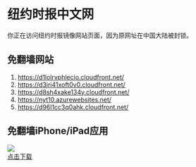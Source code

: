 <h1>纽约时报中文网</h1>
<p>你正在访问纽约时报镜像网站页面，因为原网址在中国大陆被封锁。</p>
<h2>免翻墙网站</h2>
<ol>
<li><a href="https://d1lolrvphlecio.cloudfront.net/" target="1">https://d1lolrvphlecio.cloudfront.net/</a></li>
<li><a href="https://d3jri41xoft0v0.cloudfront.net/" target="2">https://d3jri41xoft0v0.cloudfront.net/</a></li>
<li><a href="https://d8sh4xake134y.cloudfront.net/" target="3">https://d8sh4xake134y.cloudfront.net/</a></li>
<li><a href="https://nyt10.azurewebsites.net/" target="4">https://nyt10.azurewebsites.net/</a></li>
<li><a href="https://d96l1cc3q0ahk.cloudfront.net/" target="5">https://d96l1cc3q0ahk.cloudfront.net/</a></li>
</ol>
<h2>免翻墙iPhone/iPad应用</h2>
<p>
	<a href="https://itunes.apple.com/cn/app/niu-yue-shi-bao-zhong-wen-wang/id807498298?mt=8">
		<img src="icon175x175.jpeg" />
		<br/>点击下载
	</a>
</p>